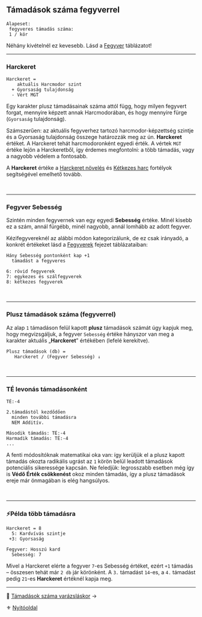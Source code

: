 ## Támadások száma fegyverrel

```
Alapeset:
 fegyveres támadás száma:
 1 / kör
```

Néhány kivételnél ez kevesebb. Lásd a [Fegyver](068_00_fegyverek.md) táblázatot!

---
### Harckeret

```
Harckeret = 
    aktuális Harcmodor szint
  + Gyorsaság tulajdonság
  - Vért MGT
```

Egy karakter plusz támadásainak száma attól függ, hogy milyen fegyvert forgat, mennyire képzett annak Harcmodorában, és hogy mennyire fürge (`Gyorsaság` tulajdonság).

Számszerűen: az aktuális fegyverhez tartozó harcmodor-képzettség szintje és a Gyorsaság tulajdonság összege határozzák meg az ún. **Harckeret** értéket. A Harckeret tehát harcmodoronként egyedi érték. A vértek `MGT` értéke lejön a Harckeretből, így érdemes megfontolni: a több támadás, vagy a nagyobb védelem a fontosabb.

A **Harckeret** értéke a [Harckeret növelés](fortelyok.harci/harckeret_noveles.md) és [Kétkezes harc](fortelyok.harci/ketkezes_harc.md) fortélyok segítségével emelhető tovább.

<br />

---
### Fegyver Sebesség

Szintén minden fegyvernek van egy egyedi **Sebesség** értéke. Minél kisebb ez a szám, annál fürgébb, minél nagyobb, annál lomhább az adott fegyver.

Kézifegyvereknél az alábbi módon kategorizálunk, de ez csak irányadó, a konkrét értékeket lásd a [Fegyverek](068_00_fegyverek.md) fejezet táblázataiban:

```
Hány Sebesség pontonként kap +1
  támadást a fegyveres

6: rövid fegyverek
7: egykezes és szálfegyverek
8: kétkezes fegyverek
```

<br />

---
### Plusz támadások száma (fegyverrel)

Az alap `1` támadáson felül kapott **plusz** támadások számát úgy kapjuk meg, hogy megvizsgáljuk, a fegyver `Sebesség` értéke hányszor van meg a karakter aktuális „**Harckeret**” értékében (lefelé kerekítve).

```
Plusz támadások (db) =
   Harckeret / (Fegyver Sebesség) ↓
```

<br />

---
### TÉ levonás támadásonként

```
TÉ:-4

2.támadástól kezdődően
  minden további támadásra
  NEM Additív.
```

```
Második támadás: TÉ:-4
Harmadik támadás: TÉ:-4
...
```

A fenti módosítóknak matematikai oka van: így kerüljük el a plusz kapott támadás okozta radikális ugrást az `1` körön belül leadott támadások potenciális sikeressége kapcsán. Ne feledjük: legrosszabb esetben még így is **Védő Érték csökkenést** okoz minden támadás, így a plusz támadások ereje már önmagában is elég hangsúlyos.

<br />

---
### ⚡Példa több támadásra

```
Harckeret = 8
  5: Kardvívás szintje
 +3: Gyorsaság

Fegyver: Hosszú kard
  Sebesség: 7
```

Mivel a Harckeret elérte a fegyver `7`-es Sebesség értéket, ezért `+1` támadás – összesen tehát már `2 db` jár körönként. A `3.` támadást `14`-es, a `4.` támadást pedig `21`-es **Harckeret** értéknél kapja meg.

---

🔗 [Támadások száma varázsláskor](063_05_tamadasok_szama_varazslaskor.md) →

⚜️ [Nyitóoldal](start.md#6-harcrendszer-%EF%B8%8F)

